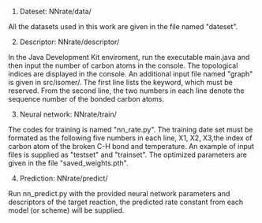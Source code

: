 1) Dateset:   NNrate/data/

All the datasets used in this work  are given in the file named "dateset".

2) Descriptor:  NNrate/descriptor/  

In the Java Development Kit enviroment,  run the executable main.java and then input the number of carbon atoms in the console. The topological indices are displayed in the console.
An additional input file  named "graph" is given in src/isomer/. The first line  lists the keyword, which must be reserved. 
From the second line, the two numbers in each line denote the sequence number of the bonded carbon atoms. 

3) Neural network:  NNrate/train/ 

The codes for training is named "nn_rate.py". 
The training date set must be formated as the following five numbers in each line, X1, X2, X3,the index of carbon atom of the broken C-H bond and temperature. 
An example of input files is supplied as "testset" and "trainset". The optimized parameters are given in the file "saved_weights.pth".

4) Prediction: NNrate/predict/

Run nn_predict.py with the provided neural network parameters and descriptors of the target reaction, the predicted rate constant from each model  (or scheme) will be supplied.
